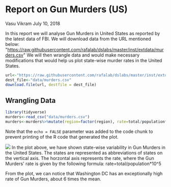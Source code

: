 Report on Gun Murders (US)
================
Vasu Vikram
July 10, 2018

In this report we will analyse Gun Murders in United States as reported by the latest data of FBI. We will download data from the URL mentioned below: "<https://raw.githubusercontent.com/rafalab/dslabs/master/inst/extdata/murders.csv>" We will then wrangle data and would make necessary modifications that would help us plot state-wise murder rates in the United States.

``` r
url<-"https://raw.githubusercontent.com/rafalab/dslabs/master/inst/extdata/murders.csv"
dest_file<-"data/murders.csv"
download.file(url, destfile = dest_file)
```

Wrangling Data
--------------

``` r
library(tidyverse)
murders<-read_csv("data/murders.csv")
murders<-murders%>%mutate(region=factor(region), rate=total/population*10^5)
```

Note that the `echo = FALSE` parameter was added to the code chunk to prevent printing of the R code that generated the plot.

![](Report_on_Gun_Murders_files/figure-markdown_github/unnamed-chunk-3-1.png) In the plot above, we have shown state-wise variability in Gun Murders in the United States. The states are represented as abbreviations of states on the vertical axis. The horzontal axis represents the rate, where the Gun Murders' rate is given by the following formula: rate=total/population\*10^5

From the plot, we can notice that Washington DC has an exceptionally high rate of Gun Murders, about 6 times the mean.
